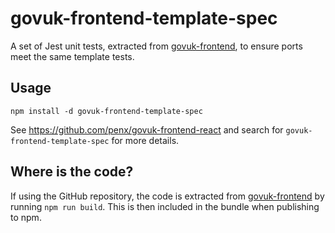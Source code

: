 # govuk-frontend-template-spec

A set of Jest unit tests, extracted from [govuk-frontend](https://github.com/alphagov/govuk-frontend), to ensure ports meet the same template tests.

## Usage

`npm install -d govuk-frontend-template-spec`

See https://github.com/penx/govuk-frontend-react and search for `govuk-frontend-template-spec` for more details.

## Where is the code?

If using the GitHub repository, the code is extracted from [govuk-frontend](https://github.com/alphagov/govuk-frontend) by running `npm run build`. This is then included in the bundle when publishing to npm.
